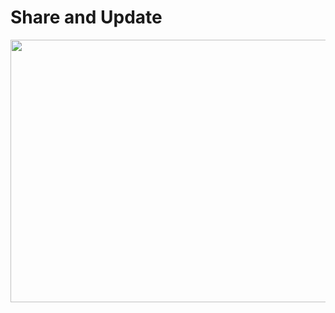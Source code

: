 # Share and Update

<img src="https://drive.google.com/uc?export=view&id=1RQQAx34O_5PKHYwIdLhMYxBiHWd9KAPu" width="550" height="420">
